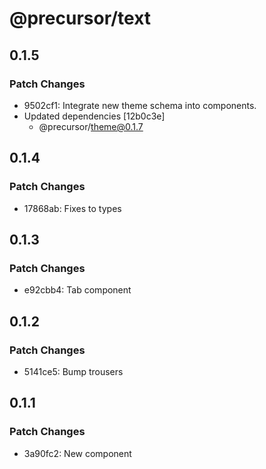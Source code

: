 # @precursor/text

## 0.1.5

### Patch Changes

-   9502cf1: Integrate new theme schema into components.
-   Updated dependencies [12b0c3e]
    -   @precursor/theme@0.1.7

## 0.1.4

### Patch Changes

-   17868ab: Fixes to types

## 0.1.3

### Patch Changes

-   e92cbb4: Tab component

## 0.1.2

### Patch Changes

-   5141ce5: Bump trousers

## 0.1.1

### Patch Changes

-   3a90fc2: New component
